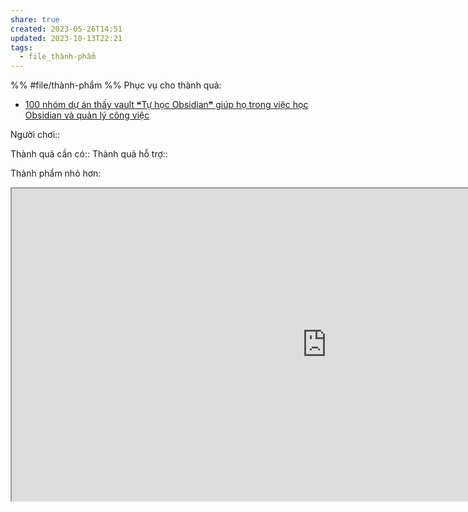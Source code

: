 ```yaml
---
share: true
created: 2023-05-26T14:51
updated: 2023-10-13T22:21
tags:
  - file_thành-phẩm
---
```


%%
#file/thành-phẩm
%%
Phục vụ cho thành quả:
- [100 nhóm dự án thấy vault ❝Tự học Obsidian❞ giúp họ trong việc học Obsidian và quản lý công việc](../../2%20Th%C3%A0nh%20qu%E1%BA%A3%20mong%20mu%E1%BB%91n/Ng%C6%B0%E1%BB%9Di%20d%C3%B9ng%20m%E1%BB%9F%20vault%20h%C6%B0%E1%BB%9Bng%20d%E1%BA%ABn%20Obsidian/100%20nh%C3%B3m%20d%E1%BB%B1%20%C3%A1n%20th%E1%BA%A5y%20vault%20%E2%9D%9DT%E1%BB%B1%20h%E1%BB%8Dc%20Obsidian%E2%9D%9E%20gi%C3%BAp%20h%E1%BB%8D%20trong%20vi%E1%BB%87c%20h%E1%BB%8Dc%20Obsidian%20v%C3%A0%20qu%E1%BA%A3n%20l%C3%BD%20c%C3%B4ng%20vi%E1%BB%87c.md)

Người chơi:: 

Thành quả cần có::
Thành quả hỗ trợ::

Thành phẩm nhỏ hơn:



<iframe width=200% height=500px  src="https://docs.google.com/spreadsheets/d/e/2PACX-1vQXAwSmM2AvOqpD3fE5TXI3pP1RgR4_X5czY_mgsADHTDoL3hXtrtC5z7zz997-loIW6xiWrWOc_jw-/pubhtml?gid=2073193883&amp;single=true&amp;widget=true&amp;headers=false"></iframe>